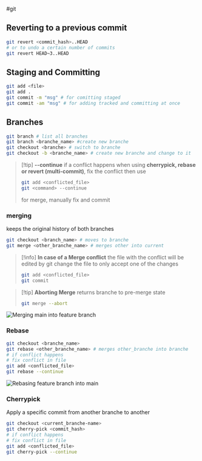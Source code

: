 #git
## Reverting to a previous commit
```bash
git revert <commit_hash>..HEAD
# or to undo a certain number of commits
git revert HEAD~3..HEAD
```

## Staging and Committing
```bash
git add <file>
git add .
git commit -m "msg" # for comitting staged
git commit -am "msg" # for adding tracked and committing at once
```

## Branches

``` bash
git branch # list all branches
git branch <branche_name> #create new branche
git checkout <branche> # switch to branche
git checkout -b <branche_name> # create new branche and change to it
``` 
>[!tip] **--continue**
>if a conflict happens when using **cherrypick, rebase or revert (multi-commit)**, fix the conflict then use
> ```bash
> git add <conflicted_file>
>git <command> --continue
>```
>for merge, manually  fix and commit

### merging
keeps the original history of both branches

```bash
git checkout <branch_name> # moves to branche
git merge <other_branche_name> # merges other into current
``` 
>[!info] **In case of a Merge conflict** 
> the file with the conflict will be edited by git
> change the file to only accept one of the changes
> ``` bash 
> git add <conflicted_file> 
> git commit 
> ``` 

>[!tip] **Aborting Merge** returns branche to pre-merge state
>```bash
>git merge --abort
>``` 


![Merging main into feature branch](https://wac-cdn.atlassian.com/dam/jcr:4639eeb8-e417-434a-a3f8-a972277fc66a/02%20Merging%20main%20into%20the%20feature%20branh.svg?cdnVersion=2867)
### Rebase
```bash
git checkout <branche_name>
git rebase <other_branche_name> # merges other_branche into branche
# if conflict happens
# fix conflict in file
git add <conflicted_file>
git rebase --continue
```

![Rebasing feature branch into main](https://wac-cdn.atlassian.com/dam/jcr:3bafddf5-fd55-4320-9310-3d28f4fca3af/03%20Rebasing%20the%20feature%20branch%20into%20main.svg?cdnVersion=2867)
### Cherrypick
Apply a specific commit from another branche to another
```bash
git checkout <current_branche-name>
git cherry-pick <commit_hash>
# if conflict happens
# fix conflict in file
git add <conflicted_file>
git cherry-pick --continue
``` 
